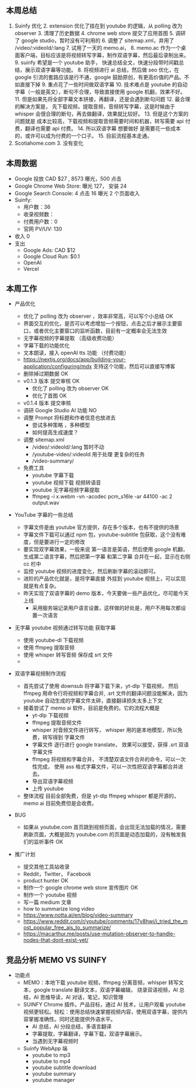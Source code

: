 ## 本周总结

1. Suinfy 优化 2. extension 优化了挂在到 youtube 的逻辑，从 polling 改为 observer 3. 清理了历史数据 4. chrome web store 提交了应用首图 5. 调研了 google studio，暂时没有可利用的 6. 调整了 sitemap.xml，弃用了 /video/:videoId/:lang 7. 试用了一天的 memo.ai， 8. memo.ac 作为一个桌面客户端，目标应该是将视频转写字幕，制作双语字幕，然后最后录制出来。 9. suinfy 希望是一个 youtube 助手， 快速总结全文，快速分段带时间戳总结，展示双语字幕等功能。 8. 将视频进行 ai 总结，然后做 seo 优化，在 google 引流的套路应该是行不通，google 鼓励原创，有更高价值的产品。不如直接下掉 9. 重点花了一些时间做双语字幕 10. 技术难点是 youtube 的自动字幕（一般是英文），断句不合理，导致直接使用 google 机翻，效果不好。 11. 但是如果先将全部字幕文本拼接，再翻译，还是会遇到断句问题 12. 最合理的解决方案是， 先下载视频，提取音频，音频转写字幕，这是时候由于 whisper 会很合理的断句，再去做翻译，效果就比较好。 13. 但是这个方案的问题就是 成本比较高，下载视频和提取音频需要时间和机器，转写需要 api 付费，翻译也需要 api 付费。 14. 所以双语字幕 想要做好 是需要花一些成本的，或许可以成为付费的一个口子。 15. 目前流程基本走通。
2. Scotiahome.com 3. 没有变化

## 本周数据

- Google 投放 CAD $27 , 8573 曝光，500 点击
- Google Chrome Web Store: 曝光 127， 安装 24
- Google Search Console: 4 点击 16 曝光 2 个页面收入
- Suinfy:
  - 用户数：36
  - 收录视频数：
  - 付费用户数：0
  - 官网 PV/UV: 130
- 收入 0
- 支出
  - Google Ads: CAD $12
  - Google Cloud Run: $0.1
  - OpenAI
  - Vercel

## 本周工作

- 产品优化
  - 优化了 polling 改为 observer ，效率非常高，可以写个小总结 OK
  - 界面交互的优化，是否可以考虑增加一个按钮，点击之后才展示主要窗口，或者优化主要窗口的监听函数，目前有一定概率会无法生效
  - 无字幕视频的字幕提取 （高级收费功能）
  - 字幕下载的功能优化
  - 文本朗读，接入 openAI tts 功能 （付费功能）
  - https://nextjs.org/docs/app/building-your-application/configuring/mdx 支持这个功能，然后可以直接写博客
  - 删除掉过期数据 OK
  - v0.1.3 版本 提交审核 OK
    - 优化了 polling 改为 observer OK
    - 优化了首图 OK
  - v0.1.4 版本 提交审核
  - 调研 Google Studio AI 功能 NO
  - 调整 Prompt 将标题和作者信息也放进去
    - 尝试多种策略 ，多种模型
    - 如何提高生成速度？
  - 调整 sitemap.xml
    - /video/:videoId/:lang 暂时不动
    - /youtube-video/:videoId 用于处理 更复杂的任务
    - /video-summary/
  - 免费工具
    - youtube 字幕下载
    - youtube 视频下载 视频转语音
    - youtube 无字幕视频字幕提取
    - ffmpeg -i x.webm -vn -acodec pcm_s16le -ar 44100 -ac 2 output.wav
- YouTube 字幕的一些总结

  - 字幕文件是由 youtube 官方提供，存在多个版本，也有不提供的场景
  - 字幕文件下载可以通过 npm 包，youtube-subtitle 包获取，这个没有难度，但是要进行一定的修改
  - 要实现双字幕效果，一般来说 第一语言是英语，然后使用 google 机翻，生成第二语言字幕，然后把第一字幕 和第二字幕 合并在一起，显示在右侧 cc 栏中
  - 监控 youtube 视频的进度变化，然后刷新字幕的滚动即可。
  - 进阶的产品优化就是，是将字幕直接 外挂到 youtube 视频上，可以实现就是有点复杂。
  - 昨天实现了双语字幕的 demo 版本，今天要做一些产品优化，尽可能今天上线
    - 采用服务端记录用户语言设置，这样做的好处是，用户不用每次都设置一次语言

- 无字幕 youtube 视频通过转写功能 获取字幕
  - 使用 youtube-dl 下载视频
  - 使用 ffmpeg 提取音频
  - 使用 whisper 转写音频 保存成 srt 文件
  -
- 双语字幕视频制作流程

  - 首先尝试了使用 downsub 将字幕下载下来，yt-dlp 下载视频， 然后 ffmpeg 用命令行将视频和字幕合并, .srt 文件的翻译问题没能解决，因为 youtube 自动生成的字幕文件太碎，直接翻译损失太多上下文
  - 接着尝试了 memo ai 软件，目前是免费的。它的流程大概是
    - yt-dlp 下载视频
    - ffmpeg 提取音频文件
    - whisper 对音频文件进行转写， whisper 用的是本地模型，所以免费，转写得到 字幕文件
    - 字幕文件 逐行进行 google translate， 效果可以接受，获得 .srt 双语字幕文件
    - ffmpeg 将视频和字幕合并， 不清楚双语文件合并的命令，可以一次性完成， 使用 ass 格式字幕文件，可以一次性把双语字幕都合并进去。
    - 导出双语字幕视频
    - 上传 youtube
  - 整体流程 目前全部免费，但是 yt-dlp ffmpeg whisper 都是开源的，memo ai 目前免费但是会收费。

- BUG

  - 如果从 youtube.com 首页跳到视频页面，会出现无法加载的情况，需要刷新页面，大概是因为 youtube.com 的页面是动态加载的，没有触发我们的监听事件 OK

- 推广计划
  - 提交其他工具站收录
  - Reddit，Twitter， Facebook
  - product hunter OK
  - 制作一个 google chrome web store 宣传图片 OK
  - 制作一个 youtube 视频
  - 写一篇 medium 文章 <how to summarize a long video>
  - how to summarize long video
  - https://www.notta.ai/en/blog/video-summary
  - https://www.reddit.com/r/youtube/comments/17y8hwi/i_tried_the_most_popular_free_ais_to_summarize/
  - https://macarthur.me/posts/use-mutation-observer-to-handle-nodes-that-dont-exist-yet/

## 竞品分析 MEMO VS SUINFY

- 功能点
  - MEMO：本地下载 youtube 视频，ffmpeg 分离音频，whisper 转写文本，google translate 翻译文本，双语字幕编辑， 烧录双语视频，AI 总结，AI 思维导读，AI 对话，笔记，知识管理
  - SUINFY Chrome 插件。产品目标，通过 AI 技术，让用户观看 youtube 视频更轻松。轻松：使用总结快速掌握视频内容，使用双语字幕，提供内容掌握准确性。同时还能提供外语水平。
    - AI 总结，AI 分段总结，多语言翻译
    - 字幕提取，字幕翻译，字幕下载，双语字幕展示。
    - 当遇到无字幕视频时
  - Suinfy WebApp 端
    - youtube to mp3
    - youtube to mp4
    - youtube subtitle download
    - youtube summary
    - youtube manager
